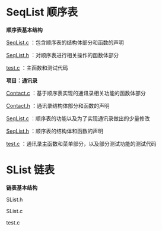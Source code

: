 # SeqList 顺序表


**顺序表基本结构**

[SeqList.c](https://github.com/fcchbjm/SeqListAndSList/blob/master/SeqList/SeqList.c)
：包含顺序表的结构体部分和函数的声明

[SeqList.h](https://github.com/fcchbjm/SeqListAndSList/blob/master/SeqList/SeqList.h)
：对顺序表进行相关操作的函数体部分

[test.c](https://github.com/fcchbjm/SeqListAndSList/blob/master/SeqList/test.c)
：主函数和测试代码

**项目：通讯录**

[Contact.c](https://github.com/fcchbjm/SeqListAndSList/blob/master/SeqList/PhoneBook/Contact.c)
：基于顺序表实现的通讯录相关功能的函数体部分

[Contact.h](https://github.com/fcchbjm/SeqListAndSList/blob/master/SeqList/PhoneBook/Contact.h)
：通讯录结构体部分和函数的声明

[SeqList.c](https://github.com/fcchbjm/SeqListAndSList/blob/master/SeqList/PhoneBook/SeqList.c)
：顺序表的功能以及为了实现通讯录做出的少量修改

[SeqList.h](https://github.com/fcchbjm/SeqListAndSList/blob/master/SeqList/PhoneBook/SeqList.h)
：顺序表的结构体和函数的声明

[test.c](https://github.com/fcchbjm/SeqListAndSList/blob/master/SeqList/PhoneBook/test.c)
：通讯录主函数和菜单部分，以及部分测试功能的测试代码


# SList 链表


**链表基本结构**

SList.h

SList.c

test.c

